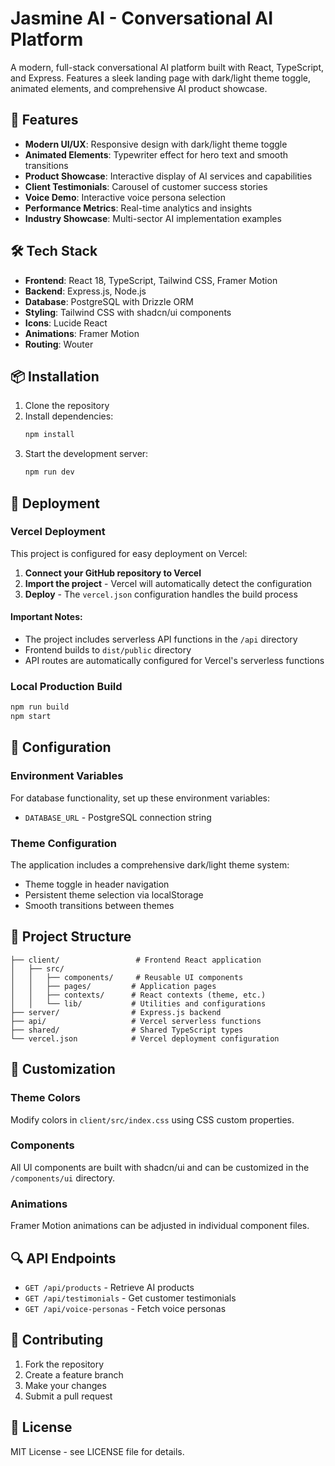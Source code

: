 # Jasmine AI - Conversational AI Platform

A modern, full-stack conversational AI platform built with React, TypeScript, and Express. Features a sleek landing page with dark/light theme toggle, animated elements, and comprehensive AI product showcase.

## 🚀 Features

- **Modern UI/UX**: Responsive design with dark/light theme toggle
- **Animated Elements**: Typewriter effect for hero text and smooth transitions
- **Product Showcase**: Interactive display of AI services and capabilities
- **Client Testimonials**: Carousel of customer success stories
- **Voice Demo**: Interactive voice persona selection
- **Performance Metrics**: Real-time analytics and insights
- **Industry Showcase**: Multi-sector AI implementation examples

## 🛠️ Tech Stack

- **Frontend**: React 18, TypeScript, Tailwind CSS, Framer Motion
- **Backend**: Express.js, Node.js
- **Database**: PostgreSQL with Drizzle ORM
- **Styling**: Tailwind CSS with shadcn/ui components
- **Icons**: Lucide React
- **Animations**: Framer Motion
- **Routing**: Wouter

## 📦 Installation

1. Clone the repository
2. Install dependencies:
   ```bash
   npm install
   ```
3. Start the development server:
   ```bash
   npm run dev
   ```

## 🚀 Deployment

### Vercel Deployment

This project is configured for easy deployment on Vercel:

1. **Connect your GitHub repository to Vercel**
2. **Import the project** - Vercel will automatically detect the configuration
3. **Deploy** - The `vercel.json` configuration handles the build process

#### Important Notes:
- The project includes serverless API functions in the `/api` directory
- Frontend builds to `dist/public` directory
- API routes are automatically configured for Vercel's serverless functions

### Local Production Build

```bash
npm run build
npm start
```

## 🔧 Configuration

### Environment Variables

For database functionality, set up these environment variables:
- `DATABASE_URL` - PostgreSQL connection string

### Theme Configuration

The application includes a comprehensive dark/light theme system:
- Theme toggle in header navigation
- Persistent theme selection via localStorage
- Smooth transitions between themes

## 📁 Project Structure

```
├── client/                 # Frontend React application
│   ├── src/
│   │   ├── components/     # Reusable UI components
│   │   ├── pages/         # Application pages
│   │   ├── contexts/      # React contexts (theme, etc.)
│   │   └── lib/           # Utilities and configurations
├── server/                # Express.js backend
├── api/                   # Vercel serverless functions
├── shared/                # Shared TypeScript types
└── vercel.json            # Vercel deployment configuration
```

## 🎨 Customization

### Theme Colors
Modify colors in `client/src/index.css` using CSS custom properties.

### Components
All UI components are built with shadcn/ui and can be customized in the `/components/ui` directory.

### Animations
Framer Motion animations can be adjusted in individual component files.

## 🔍 API Endpoints

- `GET /api/products` - Retrieve AI products
- `GET /api/testimonials` - Get customer testimonials  
- `GET /api/voice-personas` - Fetch voice personas

## 🤝 Contributing

1. Fork the repository
2. Create a feature branch
3. Make your changes
4. Submit a pull request

## 📄 License

MIT License - see LICENSE file for details.